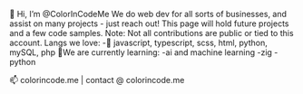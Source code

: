 👋 Hi, I’m @ColorInCodeMe
We do web dev for all sorts of businesses, and assist on many projects - just reach out! This page will hold future projects and a few code samples. Note: Not all contributions are public or tied to this account. 
Langs we love: 
-💞️ javascript, typescript, scss, html, python, mySQL, php
🌱We are currently learning: 
-ai and machine learning
-zig
-python

📫 colorincode.me | contact @ colorincode.me 

<!---
ColorInCodeMe/ColorInCodeMe is a ✨ special ✨ repository because its `README.md` (this file) appears on your GitHub profile.
You can click the Preview link to take a look at your changes.
--->
